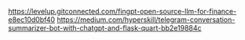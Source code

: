 https://levelup.gitconnected.com/fingpt-open-source-llm-for-finance-e8ec10d0bf40
https://medium.com/hyperskill/telegram-conversation-summarizer-bot-with-chatgpt-and-flask-quart-bb2e19884c

